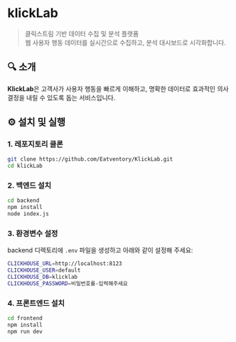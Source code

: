 # klickLab

> 클릭스트림 기반 데이터 수집 및 분석 플랫폼  
> 웹 사용자 행동 데이터를 실시간으로 수집하고, 분석 대시보드로 시각화합니다.

## 🔍 소개

**KlickLab**은 고객사가 사용자 행동을 빠르게 이해하고, 명확한 데이터로 효과적인 의사결정을 내릴 수 있도록 돕는 서비스입니다.

## ⚙️ 설치 및 실행

### 1. 레포지토리 클론

```bash
git clone https://github.com/Eatventory/KlickLab.git
cd klickLab
```

### 2. 백엔드 설치

```bash
cd backend
npm install
node index.js
```

### 3. 환경변수 설정
backend 디렉토리에 `.env` 파일을 생성하고 아래와 같이 설정해 주세요:

```bash
CLICKHOUSE_URL=http://localhost:8123
CLICKHOUSE_USER=default
CLICKHOUSE_DB=klicklab
CLICKHOUSE_PASSWORD=비밀번호를-입력해주세요
```

### 4. 프론트엔드 설치

```bash
cd frontend
npm install
npm run dev
```